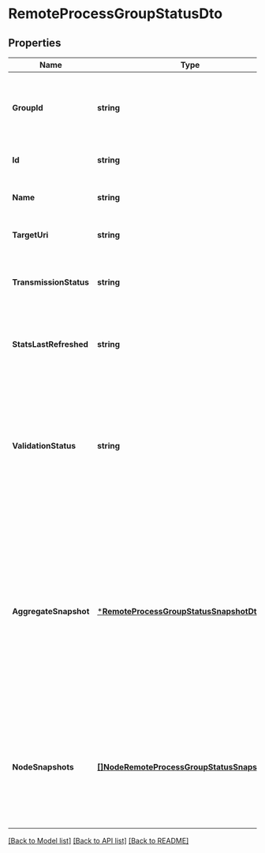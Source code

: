 # RemoteProcessGroupStatusDto

## Properties
Name | Type | Description | Notes
------------ | ------------- | ------------- | -------------
**GroupId** | **string** | The unique ID of the process group that the Processor belongs to | [optional] [default to null]
**Id** | **string** | The unique ID of the Processor | [optional] [default to null]
**Name** | **string** | The name of the remote process group. | [optional] [default to null]
**TargetUri** | **string** | The URI of the target system. | [optional] [default to null]
**TransmissionStatus** | **string** | The transmission status of the remote process group. | [optional] [default to null]
**StatsLastRefreshed** | **string** | The time the status for the process group was last refreshed. | [optional] [default to null]
**ValidationStatus** | **string** | Indicates whether the component is valid, invalid, or still in the process of validating (i.e., it is unknown whether or not the component is valid) | [optional] [default to null]
**AggregateSnapshot** | [***RemoteProcessGroupStatusSnapshotDto**](RemoteProcessGroupStatusSnapshotDTO.md) | A status snapshot that represents the aggregate stats of all nodes in the cluster. If the NiFi instance is a standalone instance, rather than a cluster, this represents the stats of the single instance. | [optional] [default to null]
**NodeSnapshots** | [**[]NodeRemoteProcessGroupStatusSnapshotDto**](NodeRemoteProcessGroupStatusSnapshotDTO.md) | A status snapshot for each node in the cluster. If the NiFi instance is a standalone instance, rather than a cluster, this may be null. | [optional] [default to null]

[[Back to Model list]](../pkg/nifi/README.md#documentation-for-models) [[Back to API list]](../pkg/nifi/README.md#documentation-for-api-endpoints) [[Back to README]](../pkg/nifi/README.md)


